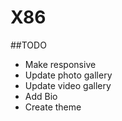 X86
=================

##TODO
* Make responsive 
* Update photo gallery
* Update video gallery
* Add Bio
* Create theme

